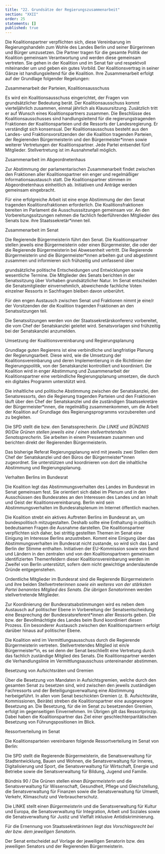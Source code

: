 ```yaml
---
title: "22. Grundsätze der Regierungszusammenarbeit"
section: "XXII"
order: 25
statements: []
published: true
---
```


Die Koalitionspartner verpflichten sich, diese Vereinbarung im Regierungshandeln zum Wohle
des Landes Berlin und seiner Bürgerinnen und Bürger umzusetzen. Die Partner tragen für die
gesamte Politik der Koalition gemeinsam Verantwortung und werden diese gemeinsam
vertreten. Sie gehen in der Koalition und im Senat fair und respektvoll miteinander um und
geben ein gutes Vorbild. Der Koalitionsvertrag in seiner Gänze ist handlungsleitend für die
Koalition. Ihre Zusammenarbeit erfolgt auf der Grundlage folgender Regelungen:

Zusammenarbeit der Parteien, Koalitionsausschuss

Es wird ein Koalitionsausschuss eingerichtet, der Fragen von grundsätzlicher Bedeutung
berät. Der Koalitionsausschuss kommt vierteljährlich zusammen, einmal jährlich als
Klausursitzung. Zusätzlich tritt er auf Wunsch eines Koalitionspartners zusammen. Die
Beschlüsse des Koalitionsausschusses sind handlungsleitend für die regierungstragenden
Fraktionen der Koalitionsparteien und die Ressorts der Landesregierung. Er verständigt sich
konsensual.
Der Koalitionsausschuss besteht aus den Landes- und Fraktionsvorsitzenden der die Koalition
tragenden Parteien, der Regierenden Bürgermeisterin und den Bürgermeister*innen sowie
weiterer Vertretungen der Koalitionspartner. Jede Partei entsendet fünf Mitglieder.
Stellvertretung ist im Ausnahmefall möglich.

Zusammenarbeit im Abgeordnetenhaus

Zur Abstimmung der parlamentarischen Zusammenarbeit findet zwischen den Fraktionen aller
Koalitionspartner ein enger und regelmäßiger Informationsaustausch statt. Die
Koalitionspartner stimmen im Abgeordnetenhaus einheitlich ab. Initiativen und Anträge werden
gemeinsam eingebracht.

Für eine erfolgreiche Arbeit ist eine enge Abstimmung der den Senat tragenden
Koalitionsfraktionen erforderlich. Die Koalitionsfraktionen bereiten im Parlament die
Ausschusssitzungen gemeinsam vor. An den Vorbereitungssitzungen nehmen die fachlich
federführenden Mitglieder des Senats bzw. ihre Staatssekretär*innen teil.

Zusammenarbeit im Senat

Die Regierende Bürgermeisterin führt den Senat. Die Koalitionspartner stellen jeweils eine
Bürgermeisterin oder einen Bürgermeister, die oder der die Regierende Bürgermeisterin bei
Abwesenheit vertritt. Die Regierende Bürgermeisterin und die Bürgermeister*innen arbeiten
gut und abgestimmt zusammen und informieren sich frühzeitig und umfassend über


grundsätzliche politische Entscheidungen und Entwicklungen sowie wesentliche Termine.
Die Mitglieder des Senats berichten in der Senatssitzung über Vorhaben grundsätzlicher
Natur. Im Senat entscheiden die Senatsmitglieder einvernehmlich, abweichende fachliche
Voten einzelner Ressorts in Sachfragen bleiben davon unberührt.

Für den engen Austausch zwischen Senat und Fraktionen nimmt je eine/r der Vorsitzenden
der die Koalition tragenden Fraktionen an den Senatssitzungen teil.

Die Senatssitzungen werden von der Staatssekretärskonferenz vorbereitet, die vom Chef der
Senatskanzlei geleitet wird. Senatsvorlagen sind frühzeitig bei der Senatskanzlei anzumelden.

Umsetzung der Koalitionsvereinbarung und Regierungsplanung

Grundlage guten Regierens ist eine verbindliche und langfristige Planung der
Regierungsarbeit. Diese wird, wie die Umsetzung der Koalitionsvereinbarung und deren
Implementierung in die Richtlinien der Regierungspolitik, von der Senatskanzlei kontrolliert und
koordiniert. Die Koalition wird in enger Abstimmung und Zusammenarbeit der Koalitionspartner
eine verbindliche Regierungsplanung umsetzen, die durch ein digitales Programm unterstützt
wird.

Die inhaltliche und politische Abstimmung zwischen der Senatskanzlei, den Senatsressorts,
den die Regierung tragenden Parteien und den Fraktionen läuft über den Chef der
Senatskanzlei und die zuständigen Staatssekretäre der Bürgermeister*innen, die regelmäßig
zusammenkommen, um die Arbeit der Koalition auf Grundlage des Regierungsprogramms
vorzubereiten und zu begleiten.

Die SPD stellt die bzw. den Senatssprecher*in. Die LINKE und BÜNDNIS 90/Die Grünen
stellen jeweils eine / einen stellvertretende/n Senatssprecher*in. Sie arbeiten in einem
Presseteam zusammen und berichten direkt der Regierenden Bürgermeisterin.

Das bisherige Referat Regierungsplanung wird mit jeweils zwei Stellen dem Chef der
Senatskanzlei und den Büros der Bürgermeister*innen zugeordnet. Sie unterstützen und
koordinieren von dort die inhaltliche Abstimmung und Regierungsplanung.

Verhalten Berlins im Bundesrat

Die Koalition legt das Abstimmungsverhalten des Landes im Bundesrat im Senat gemeinsam
fest. Sie orientiert sich dabei im Plenum und in den Ausschüssen des Bundesrates an den
Interessen des Landes und an Inhalt und Geist der Koalitionsvereinbarung. Berlin wird sein
Abstimmungsverhalten im Bundesratsplenum im Internet öffentlich machen.


Die Koalition strebt ein aktives Auftreten Berlins im Bundesrat an, um bundespolitisch
mitzugestalten. Deshalb sollte eine Enthaltung in politisch bedeutsamen Fragen die Ausnahme
darstellen. Die Koalitionspartner verpflichten sich daher, bei strittig gestellten Themen im
Senat eine Einigung im Interesse Berlins anzustreben. Kommt eine Einigung über das
Abstimmungsverhalten im Bundesrat nicht zustande, so wird sich das Land Berlin der Stimme
enthalten. Initiativen der EU-Kommission sowie von Bund und Ländern in den zentralen und
von den Koalitionspartnern gemeinsam identifizierten Themenfeldern dieser
Koalitionsvereinbarung werden im Zweifel von Berlin unterstützt, sofern dem nicht gewichtige
anderslautende Gründe entgegenstehen.

Ordentliche Mitglieder im Bundesrat sind die Regierende Bürgermeisterin und ihre beiden
Stellvertreter*innen sowie ein weiteres von der stärksten Partei benanntes Mitglied des
Senats. Die übrigen Senator*innen werden stellvertretende Mitglieder.

Zur Koordinierung der Bundesratsabstimmungen wird es neben dem Austausch auf politischer
Ebene in Vorbereitung der Senatsentscheidung eine Besprechung der
Bundesratsreferent*innen aller Ressorts geben. Die bzw. der Bevollmächtigte des Landes
beim Bund koordiniert diesen Prozess. Ein besonderer Austausch zwischen den
Koalitionspartnern erfolgt darüber hinaus auf politischer Ebene.

Die Koalition wird im Vermittlungsausschuss durch die Regierende Bürgermeisterin vertreten.
Stellvertretendes Mitglied ist ein/e Bürgermeister*in, es sei denn der Senat beschließt eine
Vertretung durch das fachlich zuständige Mitglied des Senats. Die Koalitionspartner werden
die Verhandlungslinie im Vermittlungsausschuss untereinander abstimmen.

Besetzung von Aufsichtsräten und Gremien

Über die Besetzung von Mandaten in Aufsichtsgremien, welche durch den gesamten Senat zu
besetzen sind, wird zwischen den jeweils zuständigen Fachressorts und der
Beteiligungsverwaltung eine Abstimmung herbeigeführt. In allen vom Senat beschickten
Gremien (z. B. Aufsichtsräte, Kommissionen, Beiräte) streben die Koalitionspartner eine
ausgewogene Besetzung an. Die Besetzung, für die im Senat zu besetzenden Gremien, erfolgt
im gegenseitigen Einvernehmen. Im Übrigen gilt das Ressortprinzip. Dabei haben die
Koalitionspartner das Ziel einer geschlechterparitätischen Besetzung von Führungspositionen
im Blick.


Ressortverteilung im Senat

Die Koalitionsparteien vereinbaren folgende Ressortverteilung im Senat von Berlin:

Die SPD stellt die Regierende Bürgermeisterin, die Senatsverwaltung für Stadtentwicklung,
Bauen und Wohnen, die Senatsverwaltung für Inneres, Digitalisierung und Sport, die
Senatsverwaltung für Wirtschaft, Energie und Betriebe sowie die Senatsverwaltung für
Bildung, Jugend und Familie.

Bündnis 90 / Die Grünen stellen eine*n Bürgermeister*in und die Senatsverwaltung für
Wissenschaft, Gesundheit, Pflege und Gleichstellung, die Senatsverwaltung für Finanzen
sowie die Senatsverwaltung für Umwelt, Verkehr, Klimaschutz und Verbraucherschutz.

Die LINKE stellt eine*n Bürgermeister*in und die Senatsverwaltung für Kultur und Europa,
die Senatsverwaltung für Integration, Arbeit und Soziales sowie die Senatsverwaltung für
Justiz und Vielfalt inklusive Antidiskriminierung.

Für die Ernennung von Staatssekretär*innen liegt das Vorschlagsrecht bei der bzw. dem
jeweiligen Senator*in.

Der Senat entscheidet auf Vorlage der jeweiligen Senatorin bzw. des jeweiligen Senators und
der Regierenden Bürgermeisterin.
